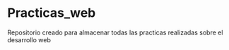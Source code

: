 Practicas_web
=============

Repositorio creado para almacenar todas las practicas realizadas sobre el desarrollo web